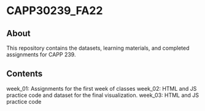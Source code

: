 # CAPP30239_FA22

## About
This repository contains the datasets, learning materials, and completed assignments for CAPP 239. 

## Contents
week_01: Assignments for the first week of classes
week_02: HTML and JS practice code and dataset for the final visualization. 
week_03: HTML and JS practice code
